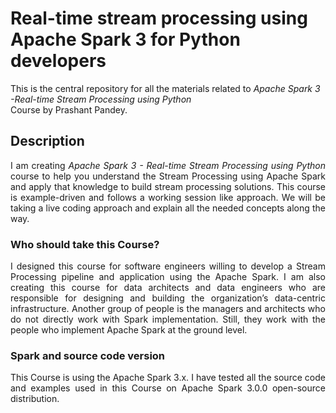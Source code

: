 


# Real-time stream processing using Apache Spark 3 for Python developers
This is the central repository for all the materials related to <em>Apache Spark 3 -Real-time Stream Processing using Python</em> <br>Course by Prashant Pandey.

</a>

<div>


<h2> Description </h2>
<p align="justify">
  I am creating <em>Apache Spark 3 - Real-time Stream Processing using Python </em>course to help you understand the Stream Processing using Apache Spark and apply that knowledge to build stream processing solutions. This course is example-driven and follows a working session like approach. We will be taking a live coding approach and explain all the needed concepts along the way.
</p>

<h3>Who should take this Course?</h3>
<p align="justify">
I designed this course for software engineers willing to develop a Stream Processing pipeline and application using the Apache Spark. I am also creating this course for data architects and data engineers who are responsible for designing and building the organization’s data-centric infrastructure. Another group of people is the managers and architects who do not directly work with Spark implementation. Still, they work with the people who implement Apache Spark at the ground level.
</p>

<h3>Spark and source code version</h3>
<p align="justify">
This Course is using the Apache Spark 3.x. I have tested all the source code and examples used in this Course on Apache Spark 3.0.0 open-source distribution.
</p>

</div>
